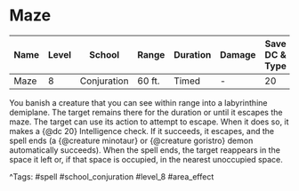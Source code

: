 # Maze

| Name | Level | School | Range | Duration | Damage | Save DC & Type |
|------|-------|--------|-------|----------|--------|----------------|
| Maze | 8 | Conjuration | 60 ft. | Timed | - | 20 |

You banish a creature that you can see within range into a labyrinthine demiplane. The target remains there for the duration or until it escapes the maze. The target can use its action to attempt to escape. When it does so, it makes a {@dc 20} Intelligence check. If it succeeds, it escapes, and the spell ends (a {@creature minotaur} or {@creature goristro} demon automatically succeeds). When the spell ends, the target reappears in the space it left or, if that space is occupied, in the nearest unoccupied space.

^Tags: #spell #school_conjuration #level_8 #area_effect